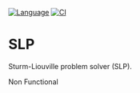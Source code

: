[![Language](https://img.shields.io/badge/-Fortran-734f96?logo=fortran&logoColor=white)](https://github.com/topics/fortran)
[![CI](https://github.com/irukoa/SLP/actions/workflows/CI.yml/badge.svg)](https://github.com/irukoa/SLP/actions/workflows/CI.yml)

# SLP
Sturm-Liouville problem solver (SLP).

Non Functional
